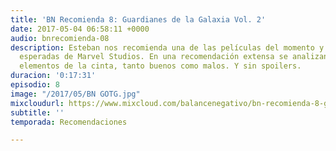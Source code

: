 ```yaml
---
title: 'BN Recomienda 8: Guardianes de la Galaxia Vol. 2'
date: 2017-05-04 06:58:11 +0000
audio: bnrecomienda-08
description: Esteban nos recomienda una de las películas del momento y de las más
  esperadas de Marvel Studios. En una recomendación extensa se analizan todos los
  elementos de la cinta, tanto buenos como malos. Y sin spoilers.
duracion: '0:17:31'
episodio: 8
image: "/2017/05/BN GOTG.jpg"
mixcloudurl: https://www.mixcloud.com/balancenegativo/bn-recomienda-8-guardianes-de-la-galaxia-vol-2/
subtitle: ''
temporada: Recomendaciones

---
```

